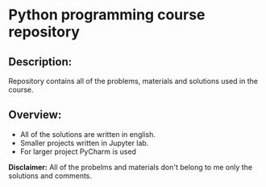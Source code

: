 # Python programming course repository

## Description:
Repository contains all of the problems, materials and solutions used in the course.
## Overview:
-	All of the solutions are written in english. 
-	Smaller projects written in Jupyter lab.
-	For larger project PyCharm is used 

__Disclaimer:__
All of the probelms and materials don't belong to me only the solutions and comments.
